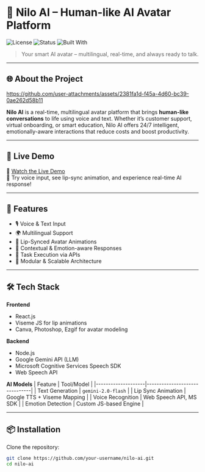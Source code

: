 # 🤖 Nilo AI – Human-like AI Avatar Platform

![License](https://img.shields.io/badge/license-MIT-blue.svg)
![Status](https://img.shields.io/badge/status-active-brightgreen)
![Built With](https://img.shields.io/badge/Built%20with-React%2C%20Node%2C%20Gemini-blue)

> Your smart AI avatar – multilingual, real-time, and always ready to talk.


---

## 🌐 About the Project

https://github.com/user-attachments/assets/2381fa1d-f45a-4d60-bc39-0ae262d58b11

**Nilo AI** is a real-time, multilingual avatar platform that brings **human-like conversations** to life using voice and text. Whether it’s customer support, virtual onboarding, or smart education, Nilo AI offers 24/7 intelligent, emotionally-aware interactions that reduce costs and boost productivity.

---

## 🚀 Live Demo

🔗 [Watch the Live Demo](https://niloai.onrender.com/)  
🎤 Try voice input, see lip-sync animation, and experience real-time AI response!

---

## 🧠 Features

- 🎙️ Voice & Text Input
- 🌍 Multilingual Support
- 👄 Lip-Synced Avatar Animations
- 🧠 Contextual & Emotion-aware Responses
- 🔌 Task Execution via APIs
- 🧱 Modular & Scalable Architecture

---

## 🛠️ Tech Stack




**Frontend**
- React.js
- Viseme JS for lip animations
- Canva, Photoshop, Ezgif for avatar modeling

**Backend**
- Node.js
- Google Gemini API (LLM)
- Microsoft Cognitive Services Speech SDK
- Web Speech API

**AI Models**
| Feature            | Tool/Model                    |
|--------------------|-------------------------------|
| Text Generation    | `gemini-2.0-flash`            |
| Lip Sync Animation | Google TTS + Viseme Mapping  |
| Voice Recognition  | Web Speech API, MS SDK       |
| Emotion Detection  | Custom JS-based Engine       |

---

## 📦 Installation

Clone the repository:

```bash
git clone https://github.com/your-username/nilo-ai.git
cd nilo-ai
